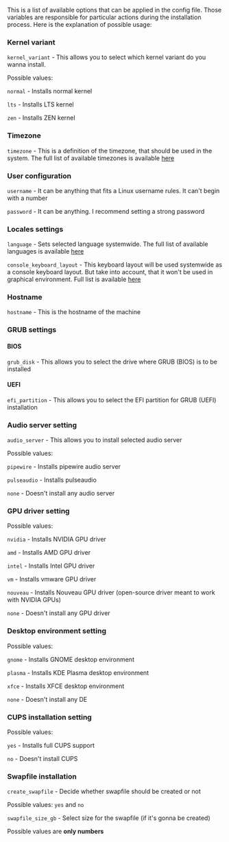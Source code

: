 This is a list of available options that can be applied in the config file. Those variables are responsible for particular actions during the installation process. Here is the explanation of possible usage:

### Kernel variant
`kernel_variant` - This allows you to select which kernel variant do you wanna install.

Possible values:

`normal` - Installs normal kernel

`lts` - Installs LTS kernel

`zen` - Installs ZEN kernel

### Timezone
`timezone` - This is a definition of the timezone, that should be used in the system. The full list of available timezones is available [here](https://github.com/barteqcz/albi/blob/main/files/timezone_temp)

### User configuration
`username` - It can be anything that fits a Linux username rules. It can't begin with a number

`password` - It can be anything. I recommend setting a strong password

### Locales settings
`language` - Sets selected language systemwide. The full list of available languages is available [here](https://github.com/barteqcz/albi/blob/main/files/lang_temp)

`console_keyboard_layout` - This keyboard layout will be used systemwide as a console keyboard layout. But take into account, that it won't be used in graphical environment. Full list is available [here](https://github.com/barteqcz/albi/blob/main/files/keymap_temp)

### Hostname
`hostname` - This is the hostname of the machine

### GRUB settings
#### BIOS
`grub_disk` - This allows you to select the drive where GRUB (BIOS) is to be installed

#### UEFI
`efi_partition` - This allows you to select the EFI partition for GRUB (UEFI) installation

### Audio server setting
`audio_server` - This allows you to install selected audio server

Possible values:

`pipewire` - Installs pipewire audio server

`pulseaudio` - Installs pulseaudio

`none` - Doesn't install any audio server

### GPU driver setting
Possible values:

`nvidia` - Installs NVIDIA GPU driver

`amd` - Installs AMD GPU driver

`intel` - Installs Intel GPU driver

`vm` - Installs vmware GPU driver

`nouveau` - Installs Nouveau GPU driver (open-source driver meant to work with NVIDIA GPUs)

`none` - Doesn't install any GPU driver

### Desktop environment setting
Possible values:

`gnome` - Installs GNOME desktop environment

`plasma` - Installs KDE Plasma desktop environment

`xfce` - Installs XFCE desktop environment

`none` - Doesn't install any DE

### CUPS installation setting
Possible values:

`yes` - Installs full CUPS support

`no` - Doesn't install CUPS

### Swapfile installation
`create_swapfile` - Decide whether swapfile should be created or not

Possible values: `yes` and `no`

`swapfile_size_gb` - Select size for the swapfile (if it's gonna be created)

Possible values are **only numbers**
